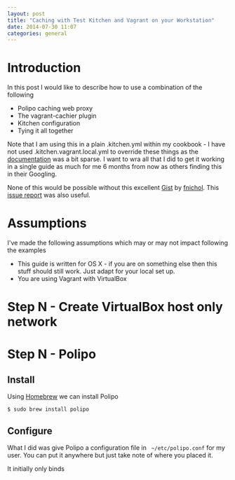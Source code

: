 ```yaml
---
layout: post
title: "Caching with Test Kitchen and Vagrant on your Workstation"
date: 2014-07-30 11:07
categories: general
---
```


# Introduction

In this post I would like to describe how to use a combination of the following

- Polipo caching web proxy
- The vagrant-cachier plugin
- Kitchen configuration 
- Tying it all together

Note that I am using this in a plain .kitchen.yml within my cookbook - I have not
used .kitchen.vagrant.local.yml to override these things as the
[documentation](http://www.rubydoc.info/github/opscode/test-kitchen/#Overriding__kitchen_yaml_with__kitchen__driver__local_yml)
was a bit sparse. I want to wra all that I did to get it working in a single 
guide as much for me 6 months from now as others finding this in their
Googling.

None of this would be possible without this excellent [Gist](https://gist.github.com/fnichol/7551540) by [fnichol](https://gist.github.com/fnichol). This [issue report](https://github.com/test-kitchen/kitchen-vagrant/issues/90) was also useful.

# Assumptions

I've made the following assumptions which may or may not impact following the
examples

- This guide is written for OS X - if you are on something else then this stuff
should still work. Just adapt for your local set up.
- You are using Vagrant with VirtualBox 

# Step N - Create VirtualBox host only network

# Step N - Polipo

## Install

Using [Homebrew](http://brew.sh/) we can install Polipo 

```
$ sudo brew install polipo
```

## Configure

What I did was give Polipo a configuration file in ``` ~/etc/polipo.conf``` for
my user. You can put it anywhere but just take note of where you placed it. 

It initially only binds 
